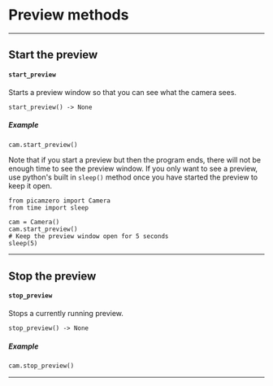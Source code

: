 # Preview methods

---
## Start the preview
#### `start_preview`

Starts a preview window so that you can see what the camera sees.

```
start_preview() -> None
```
##### Example
```python
cam.start_preview()
```

Note that if you start a preview but then the program ends, there will not be enough time to see the preview window. If you only want to see a preview, use python's built in `sleep()` method once you have started the preview to keep it open.

```
from picamzero import Camera
from time import sleep

cam = Camera()
cam.start_preview()
# Keep the preview window open for 5 seconds
sleep(5)

```

---

## Stop the preview
#### `stop_preview`

Stops a currently running preview.

```
stop_preview() -> None
```

##### Example
```python
cam.stop_preview()
```

---
